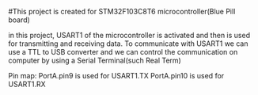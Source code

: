 #This project is created for STM32F103C8T6 microcontroller(Blue Pill board)

in this project, USART1 of the microcontroller is activated and then is used for transmitting and receiving data. To communicate with USART1 we can use a TTL to USB converter and we can control the communication on computer by using a Serial Terminal(such Real Term)

Pin map:
PortA.pin9 is used for USART1.TX
PortA.pin10 is used for USART1.RX



